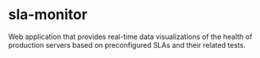 # sla-monitor
Web application that provides real-time data visualizations of the health of production servers based on preconfigured SLAs and their related tests.
